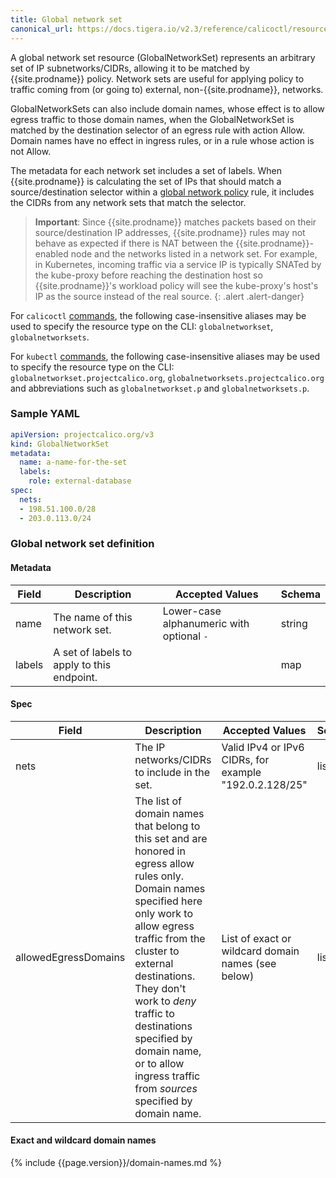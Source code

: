 ```yaml
---
title: Global network set
canonical_url: https://docs.tigera.io/v2.3/reference/calicoctl/resources/globalnetworkset
---
```


A global network set resource (GlobalNetworkSet) represents an arbitrary set of IP subnetworks/CIDRs,
allowing it to be matched by {{site.prodname}} policy.  Network sets are useful for applying policy to traffic
coming from (or going to) external, non-{{site.prodname}}, networks.

GlobalNetworkSets can also include domain names, whose effect is to allow egress traffic to those
domain names, when the GlobalNetworkSet is matched by the destination selector of an egress rule
with action Allow.  Domain names have no effect in ingress rules, or in a rule whose action is not
Allow.

The metadata for each network set includes a set of labels.  When {{site.prodname}} is calculating the set of
IPs that should match a source/destination selector within a
[global network policy]({{site.url}}/{{page.version}}/reference/resources/globalnetworkpolicy) rule, it includes
the CIDRs from any network sets that match the selector.

> **Important**: Since {{site.prodname}} matches packets based on their source/destination IP addresses,
> {{site.prodname}} rules may not behave as expected if there is NAT between the {{site.prodname}}-enabled node and the
> networks listed in a network set.  For example, in Kubernetes, incoming traffic via a service IP is
> typically SNATed by the kube-proxy before reaching the destination host so {{site.prodname}}'s workload
> policy will see the kube-proxy's host's IP as the source instead of the real source.
{: .alert .alert-danger}

For `calicoctl` [commands]({{site.url}}/{{page.version}}/reference/calicoctl/), the following case-insensitive aliases
may be used to specify the resource type on the CLI:
`globalnetworkset`, `globalnetworksets`.

For `kubectl` [commands](https://kubernetes.io/docs/reference/kubectl/overview/), the following case-insensitive aliases
may be used to specify the resource type on the CLI:
`globalnetworkset.projectcalico.org`, `globalnetworksets.projectcalico.org` and abbreviations such as
`globalnetworkset.p` and `globalnetworksets.p`.

### Sample YAML

```yaml
apiVersion: projectcalico.org/v3
kind: GlobalNetworkSet
metadata:
  name: a-name-for-the-set
  labels:
    role: external-database
spec:
  nets:
  - 198.51.100.0/28
  - 203.0.113.0/24
```

### Global network set definition

#### Metadata

| Field       | Description                                | Accepted Values   | Schema  |
|-------------|--------------------------------------------|-------------------|---------|
| name        | The name of this network set.              | Lower-case alphanumeric with optional `-`  | string  |
| labels      | A set of labels to apply to this endpoint. |                   | map     |

#### Spec

| Field       | Description                                  | Accepted Values                                         | Schema | Default    |
|-------------|----------------------------------------------|---------------------------------------------------------|--------|------------|
| nets        | The IP networks/CIDRs to include in the set. | Valid IPv4 or IPv6 CIDRs, for example "192.0.2.128/25"  | list   |            |
| allowedEgressDomains | The list of domain names that belong to this set and are honored in egress allow rules only.  Domain names specified here only work to allow egress traffic from the cluster to external destinations.  They don't work to _deny_ traffic to destinations specified by domain name, or to allow ingress traffic from _sources_ specified by domain name. | List of exact or wildcard domain names (see below)  | list   |            |

#### Exact and wildcard domain names

{% include {{page.version}}/domain-names.md %}
